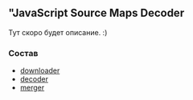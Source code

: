 ## "JavaScript Source Maps Decoder

Тут скоро будет описание. :)

### Состав

- [downloader](downloader.py)
- [decoder](decoder.py)
- [merger]()

